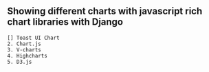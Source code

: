## Showing different charts with javascript rich chart libraries with Django
```
[] Toast UI Chart
2. Chart.js
3. V-charts
4. Highcharts
5. D3.js
```


